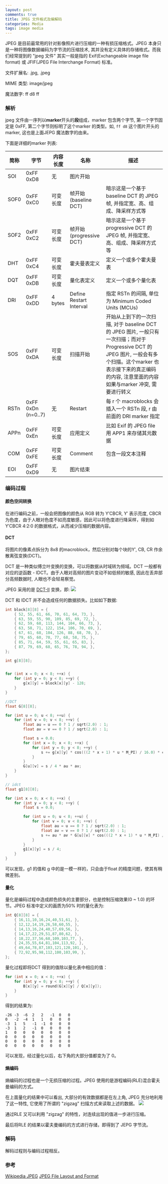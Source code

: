 ```yaml
---
layout: post
comments: true
title: JPEG 文件格式及编解码
categories: Media
tags: image media
---
```


JPEG 是目前最常用的针对影像照片进行压缩的一种有损压缩格式。JPEG 本身只是一种将图像数据编码为字节流的压缩技术, 其并没有定义具体的存储格式。而我们经常提到的 "jpeg 文件" 其实一般是指的  Exif(Exchangeable image file format) 或 JFIF(JPEG File Interchange Format) 标准。

文件扩展名: .jpg, .jpeg

MIME 类型: image/jpeg

魔法数字: ff d8 ff

### 解析

jpeg 文件由一序列以**marker**开头的**段**组成，marker 包含两个字节, 第一个字节固定是 0xFF, 第二个字节则标明了这个marker 的类型。如, `ff d8` 这个图片开头的marker, 这也是上面JEPG 魔法数字的由来。

下面是详细的marker 列表:

| 简称 | 字节 | 内容长度 | 名称 |   描述   |
|------------|-------|---------|------|-------------|
| SOI | 0xFF 0xD8 | 无 | 图片开始 | | 
| SOF0 | 0xFF 0xC0 | 可变长度 | 帧开始 (baseline DCT) | 暗示这是一个基于 baseline DCT 的 JPEG 帧, 并指定宽、高、组成、降采样方式等 |
| SOF2 | 0xFF 0xC2 | 可变长度 | 帧开始 (progressive DCT) | 暗示这是一个基于 progressive DCT 的 JPEG 帧, 并指定宽、高、组成、降采样方式等 |
| DHT | 0xFF 0xC4 | 可变长度 | 霍夫曼表定义 | 定义一个或多个霍夫曼表 |
| DQT | 0xFF 0xDB | 可变长度 | 量化表定义 | 定义一个或多个量化表 |
| DRI | 0xFF 0xDD | 4 bytes | Define Restart Interval | 指定 RSTn 的间隔, 单位为 Minimum Coded Units (MCUs) |
| SOS | 0xFF 0xDA | 可变长度 | 扫描开始 | 开始从上到下的一次扫描, 对于 baseline DCT 的 JPEG 图片, 一般只有一次扫描；而对于 Progressive DCT 的 JPEG 图片, 一般会有多个扫描。这个marker 也表示接下来的真正编码的内容, 注意里面的内容如果与marker 冲突, 需要进行转义 |
| RSTn | 0xFF 0xDn (n=0..7) | 无 | Restart | 每 r 个 macroblocks 会插入一个 RSTn 段, r 由前面的 DRI marker 指定 |
| APPn | 0xFF 0xEn | 可变长度 | 应用定义 | 比如 Exif 的 JPEG file 用 APP1 来存储其元数据 |
| COM | 0xFF 0xFE | 可变长度 | Comment | 包含一段文本注释 |
| EOI | 0xFF 0xD9 | 无 | 图片结束 | |


### 编码过程

#### 颜色空间转换

在进行编码之前，一般会把图像的颜色从 RGB 转为 Y′CBCR, Y′ 表示亮度, CBCR 为色度，由于人眼对色度不如亮度敏感，因此可以将色度进行降采样，得到如 Y′CBCR 4:2:0 的数据格式，从而减少压缩的数据内容。

#### DCT

将图片的像素点拆分为 8x8 的macroblock，然后分别对每个块的Y′, CB, CR 作余散离弦变换(DCT)。

DCT 是一种类似傅立叶变换的变换，可以将数据从时域转为频域。DCT 一般都有对应的逆函数 - IDCT。由于人眼对高频的图片变动不如低频的敏感, 因此在丢弃部分高频数据时, 人眼也不会轻易察觉。

JPEG 采用的是 [DCT-II](https://en.wikipedia.org/wiki/Discrete_cosine_transform#DCT-II) 变换，即:
![](/assets/media/DCT-II.png)

DCT 和 IDCT 并不会造成任何的数据损失。比如如下数据:

```cpp
int block[8][8] = {
    { 52, 55, 61, 66, 70, 61, 64, 73, },
    { 63, 59, 55, 90, 109, 85, 69, 72, },
    { 62, 59, 68, 113, 144, 104, 66, 73, },
    { 63, 58, 71, 122, 154, 106, 70, 69, },
    { 67, 61, 68, 104, 126, 88, 68, 70, },
    { 79, 65, 60, 70, 77, 68, 58, 75, },
    { 85, 71, 64, 59, 55, 61, 65, 83, },
    { 87, 79, 69, 68, 65, 76, 78, 94, },
};

int g[8][8];


for (int x = 0; x < 8; ++x) {
    for (int y = 0; y < 8; ++y) {
        g[x][y] = block[x][y] - 128;
    }
}

//DCT
float G[8][8];

for (int u = 0; u < 8; ++u) {
    for (int v = 0; v < 8; ++v) {
        float au = u == 0 ? 1 / sqrt(2.0) : 1;
        float av = v == 0 ? 1 / sqrt(2.0) : 1;

        float s = 0.0;
        for (int x = 0; x < 8; ++x) {
            for (int y = 0; y < 8; ++y) {
                s += g[x][y] * cos(((2 * x + 1) * u * M_PI) / 16.0) * cos(((2 * y + 1) * v * M_PI) / 16.0);
            }
        }
        G[u][v] = s / 4 * au * av;
    }
}

// idct
float g1[8][8];

for (int x = 0; x < 8; ++x) {
    for (int y = 0; y < 8; ++y) {
        float s = 0.0;

        for (int u = 0; u < 8; ++u) {
            for (int v = 0; v < 8; ++v) {
                float au = u == 0 ? 1 / sqrt(2.0) : 1;
                float av = v == 0 ? 1 / sqrt(2.0) : 1;
                s += au * av * G[u][v] * cos(((2 * x + 1) * u * M_PI) / 16.0) * cos(((2 * y + 1) * v * M_PI) / 16.0);
            }
        }
        g1[x][y] = s / 4;
    }
}
```

可以发现，g1 的值和 g 中的是一模一样的，只会由于float 的精度问题，使其有稍微差别。

#### 量化

量化是编码过程中造成颜色损失的主要部分，也是控制压缩效果(0 ~ 1.0) 的环节。JPEG 标准中定义的画质为50% 时的量化表为:

```cpp
int Q[8][8] = {
    { 16,11,10,16,24,40,51,61, },
    { 12,12,14,19,26,58,60,55, },
    { 14,13,16,24,40,57,69,56, },
    { 14,17,22,29,51,87,80,62, },
    { 18,22,37,56,68,109,103,77, },
    { 24,35,55,64,81,104,113,92, },
    { 49,64,78,87,103,121,120,101, },
    { 72,92,95,98,112,100,103,99, },
};
```

量化过程即将DCT 得到的值除以量化表中相应的值：

```cpp
for (int x = 0; x < 8; ++x) {
    for (int y = 0; y < 8; ++y) {
        B[x][y] = round(G[x][y] / Q[x][y]);
    }
}
```

得到的结果为:

```
-26 -3  -6  2   2   -1  0   0
0   -2  -4  1   1   0   0   0
-3  1   5   -1  -1  0   0   0
-3  1   2   -1  0   0   0   0
1   0   0   0   0   0   0   0
0   0   0   0   0   0   0   0
0   0   0   0   0   0   0   0
0   0   0   0   0   0   0   0
```

可以发现，经过量化以后，右下角的大部分值都变为了 0。

#### 熵编码

熵编码的过程也是一个无损压缩的过程。JPEG 使用的是游程编码(RLE)混合霍夫曼编码的方式。

在上面量化的结果中可以看出, 大部分的有效数据都是在左上角, JPEG 充分地利用了这一特性, 它使用了所谓的 "zigzag" 扫描方式来读取上述的数据。
![](/assets/media/440px-JPEG_ZigZag.svg.png)

通过RLE 又可以利用 "zigzag" 的特性，对连续出现的值进一步进行压缩。

最后将RLE 的结果以霍夫曼编码的方式进行存储，即得到了 JEPG 字节流。

### 解码

解码过程则与编码过程相反。

### 参考

[Wikipedia JPEG](https://en.wikipedia.org/wiki/JPEG)
[JPEG File Layout and Format](http://vip.sugovica.hu/Sardi/kepnezo/JPEG%20File%20Layout%20and%20Format.htm)